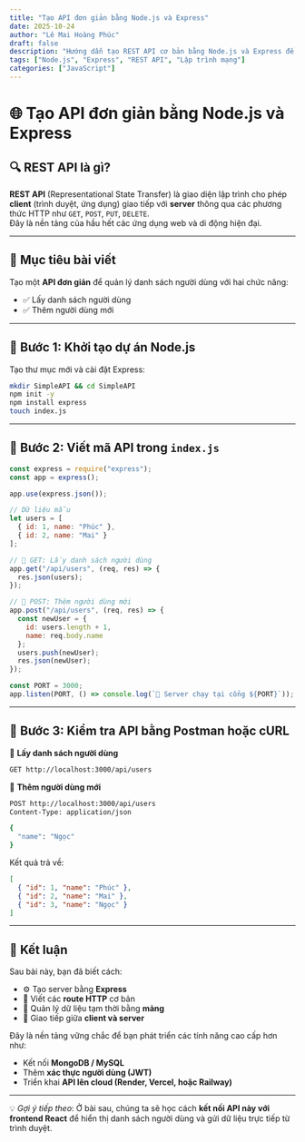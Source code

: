 ```yaml
---
title: "Tạo API đơn giản bằng Node.js và Express"
date: 2025-10-24
author: "Lê Mai Hoàng Phúc"
draft: false
description: "Hướng dẫn tạo REST API cơ bản bằng Node.js và Express để xử lý dữ liệu người dùng."
tags: ["Node.js", "Express", "REST API", "Lập trình mạng"]
categories: ["JavaScript"]
---
```


# 🌐 Tạo API đơn giản bằng Node.js và Express

## 🔍 REST API là gì?
**REST API** (Representational State Transfer) là giao diện lập trình cho phép **client** (trình duyệt, ứng dụng) giao tiếp với **server** thông qua các phương thức HTTP như `GET`, `POST`, `PUT`, `DELETE`.  
Đây là nền tảng của hầu hết các ứng dụng web và di động hiện đại.

---

## 🎯 Mục tiêu bài viết
Tạo một **API đơn giản** để quản lý danh sách người dùng với hai chức năng:
- ✅ Lấy danh sách người dùng  
- ✅ Thêm người dùng mới  

---

## 🧩 Bước 1: Khởi tạo dự án Node.js
Tạo thư mục mới và cài đặt Express:

```bash
mkdir SimpleAPI && cd SimpleAPI
npm init -y
npm install express
touch index.js
```

---

## 🧠 Bước 2: Viết mã API trong `index.js`
```js
const express = require("express");
const app = express();

app.use(express.json());

// Dữ liệu mẫu
let users = [
  { id: 1, name: "Phúc" },
  { id: 2, name: "Mai" }
];

// 📍 GET: Lấy danh sách người dùng
app.get("/api/users", (req, res) => {
  res.json(users);
});

// 📍 POST: Thêm người dùng mới
app.post("/api/users", (req, res) => {
  const newUser = {
    id: users.length + 1,
    name: req.body.name
  };
  users.push(newUser);
  res.json(newUser);
});

const PORT = 3000;
app.listen(PORT, () => console.log(`🚀 Server chạy tại cổng ${PORT}`));
```

---

## 🧪 Bước 3: Kiểm tra API bằng Postman hoặc cURL

🔹 **Lấy danh sách người dùng**
```bash
GET http://localhost:3000/api/users
```

🔹 **Thêm người dùng mới**
```bash
POST http://localhost:3000/api/users
Content-Type: application/json

{
  "name": "Ngọc"
}
```

Kết quả trả về:
```json
[
  { "id": 1, "name": "Phúc" },
  { "id": 2, "name": "Mai" },
  { "id": 3, "name": "Ngọc" }
]
```

---

## 🧭 Kết luận
Sau bài này, bạn đã biết cách:
- ⚙️ Tạo server bằng **Express**
- 📡 Viết các **route HTTP** cơ bản
- 💾 Quản lý dữ liệu tạm thời bằng **mảng**
- 🔗 Giao tiếp giữa **client và server**

Đây là nền tảng vững chắc để bạn phát triển các tính năng cao cấp hơn như:
- Kết nối **MongoDB / MySQL**  
- Thêm **xác thực người dùng (JWT)**  
- Triển khai **API lên cloud (Render, Vercel, hoặc Railway)**  

---

💡 *Gợi ý tiếp theo*: Ở bài sau, chúng ta sẽ học cách **kết nối API này với frontend React** để hiển thị danh sách người dùng và gửi dữ liệu trực tiếp từ trình duyệt.
